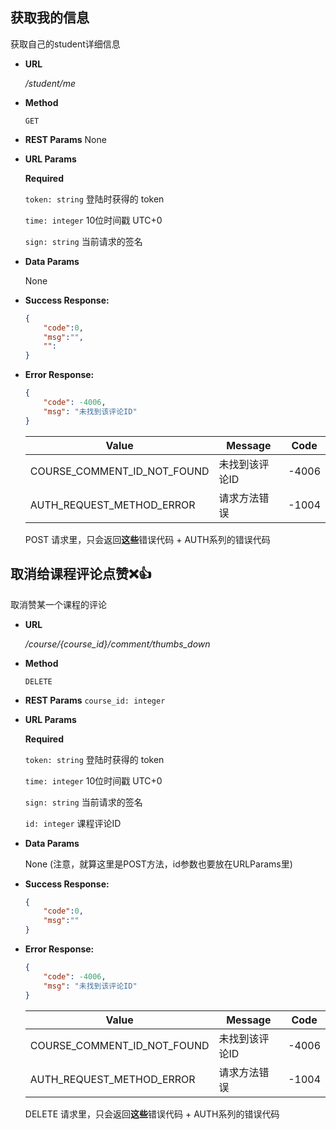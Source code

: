 ## **获取我的信息**

  获取自己的student详细信息

- **URL**

  _/student/me_

- **Method**

  `GET`

- **REST Params**
  None

- **URL Params**

  **Required**

  `token: string` 登陆时获得的 token

  `time: integer` 10位时间戳 UTC+0

  `sign: string` 当前请求的签名

- **Data Params**

  None

- **Success Response:**

  ```JSON
  {
      "code":0,
      "msg":"",
      "": 
  }
  ```

- **Error Response:**

  ```json
  {
      "code": -4006, 
      "msg": "未找到该评论ID"
  }
  ```

  | Value                       | Message        | Code  |
  | --------------------------- | -------------- | ----- |
  | COURSE_COMMENT_ID_NOT_FOUND | 未找到该评论ID | -4006 |
  | AUTH_REQUEST_METHOD_ERROR   | 请求方法错误   | -1004 |

  POST 请求里，只会返回**这些**错误代码 + AUTH系列的错误代码



## **取消给课程评论点赞❌👍**

  取消赞某一个课程的评论

- **URL**

  _/course/{course_id}/comment/thumbs_down_

- **Method**

  `DELETE`

- **REST Params**
  `course_id: integer` 

- **URL Params**

  **Required**

  `token: string` 登陆时获得的 token

  `time: integer` 10位时间戳 UTC+0

  `sign: string` 当前请求的签名

  `id: integer` 课程评论ID

- **Data Params**

  None (注意，就算这里是POST方法，id参数也要放在URLParams里)

- **Success Response:**

  ```JSON
  {
      "code":0,
      "msg":""
  }
  ```

- **Error Response:**

  ```json
  {
      "code": -4006,
      "msg": "未找到该评论ID"
  }
  ```

  | Value                       | Message        | Code  |
  | --------------------------- | -------------- | ----- |
  | COURSE_COMMENT_ID_NOT_FOUND | 未找到该评论ID | -4006 |
  | AUTH_REQUEST_METHOD_ERROR   | 请求方法错误   | -1004 |

  DELETE 请求里，只会返回**这些**错误代码 + AUTH系列的错误代码

